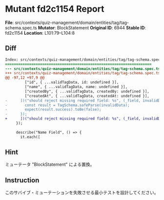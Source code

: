 # Mutant fd2c1154 Report

**File**: src/contexts/quiz-management/domain/entities/tag/tag-schema.spec.ts
**Mutator**: BlockStatement
**Original ID**: 6944
**Stable ID**: fd2c1154
**Location**: L101:79–L104:8

## Diff

```diff
Index: src/contexts/quiz-management/domain/entities/tag/tag-schema.spec.ts
===================================================================
--- src/contexts/quiz-management/domain/entities/tag/tag-schema.spec.ts	original
+++ src/contexts/quiz-management/domain/entities/tag/tag-schema.spec.ts	mutated #6944
@@ -97,12 +97,9 @@
         ["id", { ...validTagData, id: undefined }],
         ["name", { ...validTagData, name: undefined }],
         ["createdBy", { ...validTagData, createdBy: undefined }],
         ["createdAt", { ...validTagData, createdAt: undefined }],
-      ])("should reject missing required field: %s", (_field, invalidData) => {
-        const result = TagSchema.safeParse(invalidData);
-        expect(result.success).toBe(false);
-      });
+      ])("should reject missing required field: %s", (_field, invalidData) => {});
     });
 
     describe("Name Field", () => {
       it.each([
```

## Hint

ミューテータ "BlockStatement" による置換。

## Instruction

このサバイブ・ミューテーションを失敗させる最小テストを設計してください。
